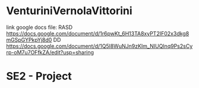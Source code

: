 # VenturiniVernolaVittorini

link google docs file:
RASD https://docs.google.com/document/d/1r6pwKt_6H13TA8xyPT2IF02x3dkg8mGSpGYPkpYj8d0
DD https://docs.google.com/document/d/1Q5l8WuNJn9zKIm_NIUQInq9Ps2sCyrp-oM7u7OFfkZA/edit?usp=sharing
# SE2 - Project
